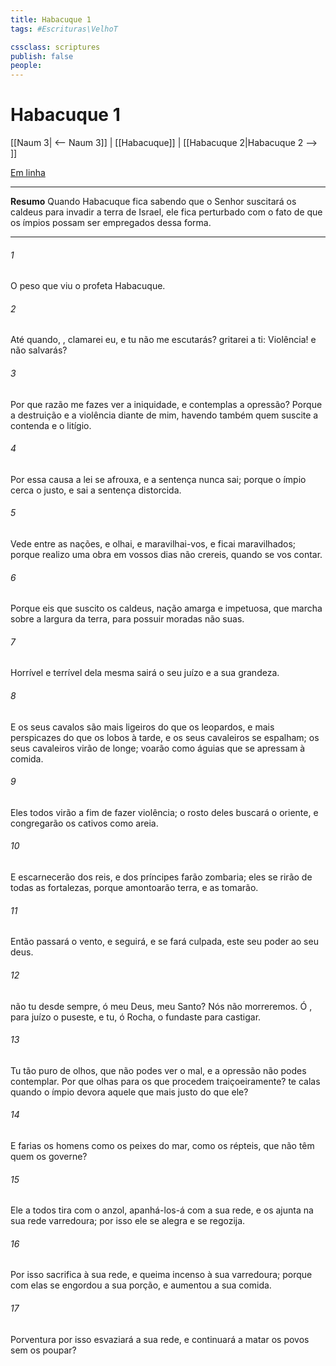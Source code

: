 ```yaml
---
title: Habacuque 1
tags: #Escrituras\VelhoT

cssclass: scriptures
publish: false
people:
---
```


# Habacuque 1
[[Naum 3| <-- Naum 3]] | [[Habacuque]] | [[Habacuque 2|Habacuque 2 --> ]]

[Em linha](https://churchofjesuschrist.org/study/scriptures/ot/hab/1?lang=por)

---
__Resumo__
Quando Habacuque fica sabendo que o Senhor suscitará os caldeus para invadir a terra de Israel, ele fica perturbado com o fato de que os ímpios possam ser empregados dessa forma.

---
###### 1 
O peso que viu o profeta Habacuque.

###### 2 
Até quando, , clamarei eu, e tu não me escutarás?  gritarei a ti: Violência! e não salvarás?

###### 3 
Por que razão me fazes ver a iniquidade, e contemplas a opressão? Porque a destruição e a violência  diante de mim, havendo também quem suscite a contenda e o litígio.

###### 4 
Por essa causa a lei se afrouxa, e a sentença nunca sai; porque o ímpio cerca o justo, e sai a sentença distorcida.

###### 5 
Vede entre as nações, e olhai, e maravilhai-vos, e ficai maravilhados; porque realizo uma obra em vossos dias  não crereis, quando se vos contar.

###### 6 
Porque eis que suscito os caldeus, nação amarga e impetuosa, que marcha sobre a largura da terra, para possuir moradas  não  suas.

###### 7 
Horrível e terrível  dela mesma sairá o seu juízo e a sua grandeza.

###### 8 
E os seus cavalos são mais ligeiros do que os leopardos, e mais perspicazes do que os lobos à tarde, e os seus cavaleiros se espalham; os seus cavaleiros virão de longe; voarão como águias que se apressam à comida.

###### 9 
Eles todos virão a fim de fazer violência; o rosto deles buscará o oriente, e congregarão os cativos como areia.

###### 10 
E escarnecerão dos reis, e dos príncipes farão zombaria; eles se rirão de todas as fortalezas, porque amontoarão terra, e as tomarão.

###### 11 
Então passará  o vento, e seguirá, e se fará culpada,  este seu poder ao seu deus.

###### 12 
 não  tu desde sempre, ó  meu Deus, meu Santo? Nós não morreremos. Ó , para juízo o puseste, e tu, ó Rocha, o fundaste para castigar.

###### 13 
Tu  tão puro de olhos, que não podes ver o mal, e a opressão não podes contemplar. Por que olhas para os que procedem traiçoeiramente?  te calas quando o ímpio devora aquele que  mais justo do que ele?

###### 14 
E  farias os homens como os peixes do mar, como os répteis, que não têm quem os governe?

###### 15 
Ele a todos tira com o anzol, apanhá-los-á com a sua rede, e os ajunta na sua rede varredoura; por isso ele se alegra e se regozija.

###### 16 
Por isso sacrifica à sua rede, e queima incenso à sua varredoura; porque com elas se engordou a sua porção, e aumentou a sua comida.

###### 17 
Porventura por isso esvaziará a sua rede, e continuará a matar os povos sem os poupar?

